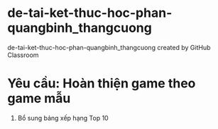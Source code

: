 # de-tai-ket-thuc-hoc-phan-quangbinh_thangcuong
de-tai-ket-thuc-hoc-phan-quangbinh_thangcuong created by GitHub Classroom

# Yêu cầu: Hoàn thiện game theo game mẫu
1. Bổ sung bảng xếp hạng Top 10
